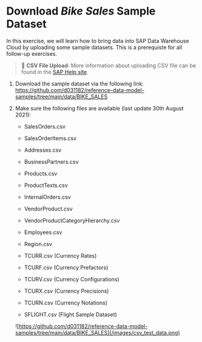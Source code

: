 # Download <i>Bike Sales</i> Sample Dataset 
In this exercise, we will learn how to bring data into SAP Data Warehouse Cloud by uploading some sample datasets. This is a prerequiste for all follow-up exercises. 

> :blue_book: **CSV File Upload**: More information about uploading CSV file can be found in the [SAP Help site](https://help.sap.com/viewer/c8a54ee704e94e15926551293243fd1d/cloud/en-US/2509fe4d86aa472b9858164b55b38077.html).



1. Download the sample dataset via the following link: https://github.com/d031182/reference-data-model-samples/tree/main/data/BIKE_SALES

2. Make sure the following files are available (last update 30th August 2021):
   - SalesOrders.csv
   - SalesOrderItems.csv
   - Addresses.csv
   - BusinessPartners.csv
   - Products.csv
   - ProductTexts.csv
   - InternalOrders.csv
   - VendorProduct.csv
   - VendorProductCategoryHierarchy.csv
   - Employees.csv
   - Region.csv
   
   - TCURR.csv (Currency Rates)
   - TCURF.csv (Currency Prefactors)
   - TCURV.csv (Currency Configurations)
   - TCURX.csv (Currency Precisions)
   - TCURN.csv (Currency Notations)
   - SFLIGHT.csv (Flight Sample Dataset)
      
    ![https://github.com/d031182/reference-data-model-samples/tree/main/data/BIKE_SALES](/images/csv_test_data.png)


   
